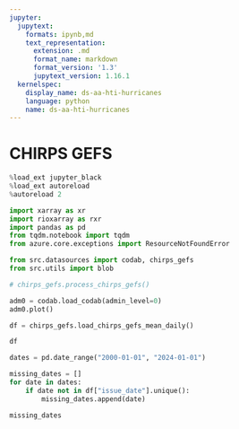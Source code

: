 ```yaml
---
jupyter:
  jupytext:
    formats: ipynb,md
    text_representation:
      extension: .md
      format_name: markdown
      format_version: '1.3'
      jupytext_version: 1.16.1
  kernelspec:
    display_name: ds-aa-hti-hurricanes
    language: python
    name: ds-aa-hti-hurricanes
---
```


# CHIRPS GEFS

```python
%load_ext jupyter_black
%load_ext autoreload
%autoreload 2
```

```python
import xarray as xr
import rioxarray as rxr
import pandas as pd
from tqdm.notebook import tqdm
from azure.core.exceptions import ResourceNotFoundError

from src.datasources import codab, chirps_gefs
from src.utils import blob
```

```python
# chirps_gefs.process_chirps_gefs()
```

```python
adm0 = codab.load_codab(admin_level=0)
adm0.plot()
```

```python
df = chirps_gefs.load_chirps_gefs_mean_daily()
```

```python
df
```

```python
dates = pd.date_range("2000-01-01", "2024-01-01")
```

```python
missing_dates = []
for date in dates:
    if date not in df["issue_date"].unique():
        missing_dates.append(date)
```

```python
missing_dates
```
